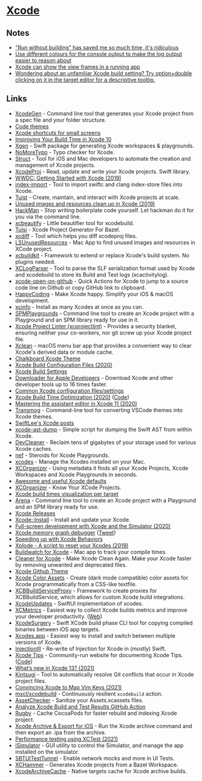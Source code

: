 # [Xcode](https://developer.apple.com/xcode/)

## Notes

- ["Run without building" has saved me so much time, it's ridiculous](https://twitter.com/DonnyWals/status/1215196512851984385)
- [Use different colours for the console output to make the log output easier to reason about](https://twitter.com/dasdom/status/1221043873553641473)
- [Xcode can show the view frames in a running app](https://twitter.com/dasdom/status/1254858574322372609)
- [Wondering about an unfamiliar Xcode build setting? Try option+double clicking on it in the target editor for a descriptive tooltip.](https://twitter.com/aikoniv/status/795311416030806016)

## Links

- [XcodeGen](https://github.com/yonaskolb/XcodeGen) - Command line tool that generates your Xcode project from a spec file and your folder structure.
- [Code themes](http://www.codethemes.net/)
- [Xcode shortcuts for small screens](http://www.jontelang.com/blog/2016/01/12/xcode-shortcuts-for-small-screens.html)
- [Improving Your Build Time in Xcode 10](https://patrickbalestra.com/blog/2018/08/27/improving-your-build-time-in-xcode-10.html)
- [Xgen](https://github.com/JohnSundell/Xgen) - Swift package for generating Xcode workspaces & playgrounds.
- [NoMoreTypo](https://github.com/shiba1014/NoMoreTypo) - Typo checker for Xcode.
- [Struct](https://github.com/lyptt/struct) - Tool for iOS and Mac developers to automate the creation and management of Xcode projects.
- [XcodeProj](https://github.com/tuist/xcodeproj) - Read, update and write your Xcode projects. Swift library.
- [WWDC: Getting Started with Xcode (2019)](https://developer.apple.com/videos/play/wwdc2019/404/)
- [index-import](https://github.com/lyft/index-import) - Tool to import swiftc and clang index-store files into Xcode.
- [Tuist](https://github.com/tuist/tuist) - Create, maintain, and interact with Xcode projects at scale.
- [Unused images and resources clean up in Xcode (2019)](https://www.avanderlee.com/optimization/unused-images-clean-up/)
- [HackMan](https://github.com/Cosmo/HackMan) - Stop writing boilerplate code yourself. Let hackman do it for you via the command line.
- [xcbeautify](https://github.com/thii/xcbeautify) - Little beautifier tool for xcodebuild.
- [Tulsi](https://github.com/bazelbuild/tulsi) - Xcode Project Generator For Bazel.
- [xcdiff](https://github.com/bloomberg/xcdiff) - Tool which helps you diff xcodeproj files.
- [LSUnusedResources](https://github.com/tinymind/LSUnusedResources) - Mac App to find unused images and resources in XCode project.
- [xcbuildkit](https://github.com/jerrymarino/xcbuildkit) - Framework to extend or replace Xcode's build system. No plugins needed.
- [XCLogParser](https://github.com/spotify/XCLogParser) - Tool to parse the SLF serialization format used by Xcode and xcodebuild to store its Build and Test logs (xcactivitylog).
- [xcode-open-on-github](https://github.com/wojteklu/xcode-open-on-github) - Quick Actions for Xcode to jump to a source code line on Github or copy GitHub link to clipboard.
- [HappyCoding](https://happycoding.app/) - Make Xcode happy. Simplify your iOS & macOS development.
- [xcinfo](https://github.com/xcodereleases/xcinfo) - Install as many Xcodes at once as you can.
- [SPMPlaygrounds](https://github.com/finestructure/SPMPlayground) - Command line tool to create an Xcode project with a Playground and an SPM library ready for use in it.
- [Xcode Project Linter (xcprojectlint)](https://github.com/americanexpress/xcprojectlint) - Provides a security blanket, ensuring neither your co-workers, nor git screw up your Xcode project file.
- [Xclean](https://github.com/macmade/Xclean) - macOS menu bar app that provides a convenient way to clear Xcode's derived data or module cache.
- [Chalkboard Xcode Theme](https://github.com/lobianco/Chalkboard-Xcode-Theme)
- [Xcode Build Configuration Files (2020)](https://nshipster.com/xcconfig/)
- [Xcode Build Settings](https://xcodebuildsettings.com/)
- [Downloader for Apple Developers](https://github.com/vineetchoudhary/Downloader-for-Apple-Developers) - Download Xcode and other developer tools up to 16 times faster.
- [Common Xcode configuration files/settings](https://github.com/xcconfigs/xcconfigs)
- [Xcode Build Time Optimization (2020)](https://www.onswiftwings.com/posts/build-time-optimization-part1/) ([Code](https://github.com/sgl0v/OnSwiftWings))
- [Mastering the assistant editor in Xcode 11 (2020)](https://www.avanderlee.com/xcode/xcode-assistant-editor/)
- [Transmog](https://github.com/inket/Transmog) - Command-line tool for converting VSCode themes into Xcode themes.
- [SwiftLee's Xcode posts](https://www.avanderlee.com/category/xcode/)
- [xcode-ast-dump](https://github.com/keith/xcode-ast-dump) - Simple script for dumping the Swift AST from within Xcode.
- [DevCleaner](https://github.com/vashpan/xcode-dev-cleaner) - Reclaim tens of gigabytes of your storage used for various Xcode caches.
- [nef](https://github.com/bow-swift/nef) - Steroids for Xcode Playgrounds.
- [xcodes](https://github.com/RobotsAndPencils/xcodes) - Manage the Xcodes installed on your Mac.
- [XCOrganizer](https://xcorganizer.com/) - Using metadata it finds all your Xcode Projects, Xcode Workspaces and Xcode Playgrounds in seconds.
- [Awesome and useful Xcode defaults](https://github.com/ctreffs/xcode-defaults)
- [XCOrganizer](https://xcorganizer.com/) - Know Your XCode Projects.
- [Xcode build times visualization per target](https://github.com/PaulTaykalo/xcode-build-times-rendering)
- [Arena](https://github.com/finestructure/Arena) - Command line tool to create an Xcode project with a Playground and an SPM library ready for use.
- [Xcode Releases](https://xcodereleases.com/)
- [Xcode::Install](https://github.com/xcpretty/xcode-install) - Install and update your Xcode.
- [Full-screen development with Xcode and the Simulator (2020)](https://www.avanderlee.com/workflow/full-screen-xcode-simulator/)
- [Xcode memory graph debugger](https://developer.apple.com/library/archive/documentation/DeveloperTools/Conceptual/debugging_with_xcode/chapters/special_debugging_workflows.html#//apple_ref/doc/uid/TP40015022-CH9-DontLinkElementID_1) ([Tweet](https://twitter.com/gregheo/status/1294344762611208192))
- [Speeding up with Xcode Behaviors](https://www.avanderlee.com/xcode/xcode-behaviours-optimized/)
- [Xplode - A script to reset your Xcodes (2019)](https://mattlorentz.com/weblog/2019/04/12/announcing-xplode.html)
- [Buildwatch for Xcode](https://www.buildwatch.app/) - Mac app to track your compile times.
- [Cleaner for Xcode](https://github.com/waylybaye/XcodeCleaner-SwiftUI) - Make Xcode Clean Again. Make your Xcode faster by removing unwanted and deprecated files.
- [Xcode Github Theme](https://github.com/cntrump/Xcode-github-theme)
- [Xcode Color Assets](https://github.com/nesium/xcode-color-assets) - Create (dark mode compatible) color assets for Xcode programmatically from a CSS-like textfile.
- [XCBBuildServiceProxy](https://github.com/target/XCBBuildServiceProxy) - Framework to create proxies for XCBBuildService, which allows for custom Xcode build integrations.
- [XcodeUpdates](https://github.com/art-divin/XcodeUpdates) - SwiftUI implementation of xcodes.
- [XCMetrics](https://github.com/spotify/XCMetrics) - Easiest way to collect Xcode builds metrics and improve your developer productivity. ([Web](https://xcmetrics.io/))
- [XcodeSurgery](https://github.com/depoon/XcodeSurgery) - Swift XCode build phase CLI tool for copying compiled binaries between iOS app targets.
- [Xcodes.app](https://github.com/RobotsAndPencils/XcodesApp) - Easiest way to install and switch between multiple versions of Xcode.
- [InjectionIII](https://github.com/johnno1962/InjectionIII) - Re-write of Injection for Xcode in (mostly) Swift.
- [Xcode Tips](https://xcode-tips.github.io/) - Community-run website for documenting Xcode Tips. ([Code](https://github.com/Xcode-Tips/xcode-tips.github.io))
- [What’s new in Xcode 13? (2021)](https://www.hackingwithswift.com/articles/236/whats-new-in-xcode-13)
- [Kintsugi](https://github.com/Lightricks/Kintsugi) - Tool to automatically resolve Git conflicts that occur in Xcode project files.
- [Convincing Xcode to Map Vim Keys (2021)](https://bryce.co/xcode-vim-map/)
- [mxcl/xcodebuild](https://github.com/mxcl/xcodebuild) - Continuously resilient `xcodebuild` action.
- [AssetChecker](https://github.com/freshOS/AssetChecker) - Sanitize your Assets.xcassets files.
- [Analyze Xcode Build and Test Results GitHub Action](https://github.com/tbartelmess/analyze-xcoderesults-action)
- [Rugby](https://github.com/swiftyfinch/Rugby) - Cache CocoaPods for faster rebuild and indexing Xcode project.
- [Xcode Archive & Export for iOS](https://github.com/bitrise-steplib/steps-xcode-archive) - Run the Xcode archive command and then export an .ipa from the archive.
- [Performance testing using XCTest (2021)](https://cornerbit.tech/performance-testing-using-xctest/)
- [iSimulator](https://github.com/wigl/iSimulator) - GUI utility to control the Simulator, and manage the app installed on the simulator.
- [SBTUITestTunnel](https://github.com/Subito-it/SBTUITestTunnel) - Enable network mocks and more in UI Tests.
- [XCHammer](https://github.com/pinterest/xchammer) - Generates Xcode projects from a Bazel Workspace.
- [XcodeArchiveCache](https://github.com/sweatco/xcode-archive-cache) - Native targets cache for Xcode archive builds.
